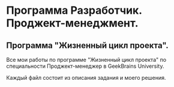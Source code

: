 # Программа Разработчик. Проджект-менеджмент. 
## Программа "Жизненный цикл проекта".

Все мои работы по программе "Жизненный цикл проекта" по специальности Проджект-менеджер в GeekBrains University.

Каждый файл состоит из описания задания и моего решения.
